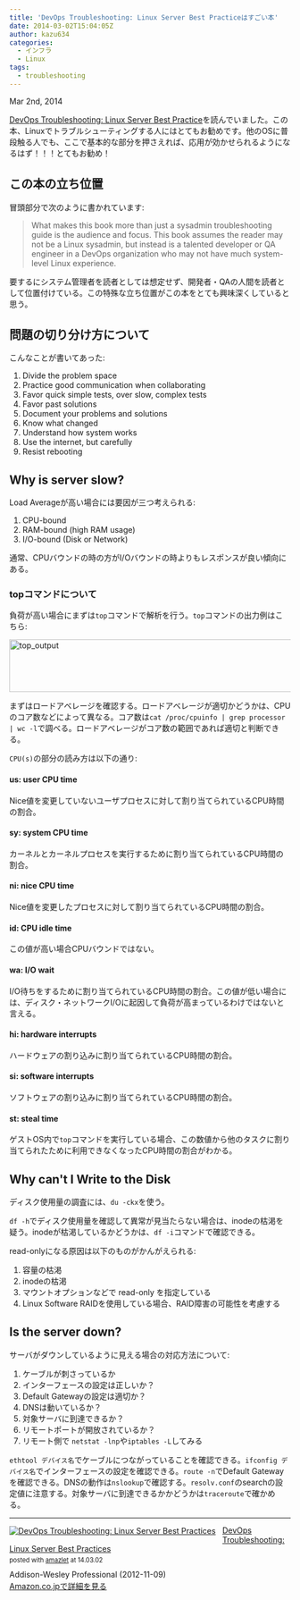 ```yaml
---
title: 'DevOps Troubleshooting: Linux Server Best Practiceはすごい本'
date: 2014-03-02T15:04:05Z
author: kazu634
categories:
  - インフラ
  - Linux
tags:
  - troubleshooting
---
```

<time datetime="2014-03-02T18:46:00+09:00" pubdate data-updated="true">Mar 2<span>nd</span>, 2014</time>

<div class="entry-content">
<p>
<a href="https://www.amazon.co.jp/exec/obidos/ASIN/B00A4G7M06/simsnes-22/ref=nosim/" onclick="__gaTracker('send', 'event', 'outbound-article', 'https://www.amazon.co.jp/exec/obidos/ASIN/B00A4G7M06/simsnes-22/ref=nosim/', 'DevOps Troubleshooting: Linux Server Best Practice');" name="amazletlink" target="_blank">DevOps Troubleshooting: Linux Server Best Practice</a>を読んでいました。この本、Linuxでトラブルシューティングする人にはとてもお勧めです。他のOSに普段触る人でも、ここで基本的な部分を押さえれば、応用が効かせられるようになるはず！！！とてもお勧め！
</p>

<h2>
    この本の立ち位置
</h2>

<p>
    冒頭部分で次のように書かれています:
</p>

<blockquote>
<p>
      What makes this book more than just a sysadmin troubleshooting guide is the audience and focus. This book assumes the reader may not be a Linux sysadmin, but instead is a talented developer or QA engineer in a DevOps organization who may not have much system-level Linux experience.
</p>
</blockquote>

<p>
    要するにシステム管理者を読者としては想定せず、開発者・QAの人間を読者として位置付けている。この特殊な立ち位置がこの本をとても興味深くしていると思う。
</p>

<h2>
    問題の切り分け方について
</h2>

<p>
    こんなことが書いてあった:
</p>

<ol>
<li>
      Divide the problem space
</li>
<li>
      Practice good communication when collaborating
</li>
<li>
      Favor quick simple tests, over slow, complex tests
</li>
<li>
      Favor past solutions
</li>
<li>
      Document your problems and solutions
</li>
<li>
      Know what changed
</li>
<li>
      Understand how system works
</li>
<li>
      Use the internet, but carefully
</li>
<li>
      Resist rebooting
</li>
</ol>

<h2>
    Why is server slow?
</h2>

<p>
    Load Averageが高い場合には要因が三つ考えられる:
</p>

<ol>
<li>
      CPU-bound
</li>
<li>
      RAM-bound (high RAM usage)
</li>
<li>
      I/O-bound (Disk or Network)
</li>
</ol>

<p>
    通常、CPUバウンドの時の方がI/Oバウンドの時よりもレスポンスが良い傾向にある。
</p>

<h3>
    topコマンドについて
</h3>

<p>
    負荷が高い場合にまずは<code>top</code>コマンドで解析を行う。<code>top</code>コマンドの出力例はこちら:
</p>

<p>
<a href="http://www.flickr.com/photos/42332031@N02/12878045225/" onclick="__gaTracker('send', 'event', 'outbound-article', 'http://www.flickr.com/photos/42332031@N02/12878045225/', '');" title="top_output by kazu634,  on Flickr"><img src="https://c2.staticflickr.com/4/3825/12878045225_869b718f55_o.jpg" width="563" height="94" alt="top_output" /></a>
</p>

<p>
    まずはロードアベレージを確認する。ロードアベレージが適切かどうかは、CPUのコア数などによって異なる。コア数は<code>cat /proc/cpuinfo | grep processor | wc -l</code>で調べる。ロードアベレージがコア数の範囲であれば適切と判断できる。
</p>

<p>
<code>CPU(s)</code>の部分の読み方は以下の通り:
</p>

<h4>
    us: user CPU time
</h4>

<p>
    Nice値を変更していないユーザプロセスに対して割り当てられているCPU時間の割合。
</p>

<h4>
    sy: system CPU time
</h4>

<p>
    カーネルとカーネルプロセスを実行するために割り当てられているCPU時間の割合。
</p>

<h4>
    ni: nice CPU time
</h4>

<p>
    Nice値を変更したプロセスに対して割り当てられているCPU時間の割合。
</p>

<h4>
    id: CPU idle time
</h4>

<p>
    この値が高い場合CPUバウンドではない。
</p>

<h4>
    wa: I/O wait
</h4>

<p>
    I/O待ちをするために割り当てられているCPU時間の割合。この値が低い場合には、ディスク・ネットワークI/Oに起因して負荷が高まっているわけではないと言える。
</p>

<h4>
    hi: hardware interrupts
</h4>

<p>
    ハードウェアの割り込みに割り当てられているCPU時間の割合。
</p>

<h4>
    si: software interrupts
</h4>

<p>
    ソフトウェアの割り込みに割り当てられているCPU時間の割合。
</p>

<h4>
    st: steal time
</h4>

<p>
    ゲストOS内で<code>top</code>コマンドを実行している場合、この数値から他のタスクに割り当てられたために利用できなくなったCPU時間の割合がわかる。
</p>

<h2>
    Why can't I Write to the Disk
</h2>

<p>
    ディスク使用量の調査には、<code>du -ckx</code>を使う。
</p>

<p>
<code>df -h</code>でディスク使用量を確認して異常が見当たらない場合は、inodeの枯渇を疑う。inodeが枯渇しているかどうかは、<code>df -i</code>コマンドで確認できる。
</p>

<p>
    read-onlyになる原因は以下のものがかんがえられる:
</p>

<ol>
<li>
      容量の枯渇
</li>
<li>
      inodeの枯渇
</li>
<li>
      マウントオプションなどで read-only を指定している
</li>
<li>
      Linux Software RAIDを使用している場合、RAID障害の可能性を考慮する
</li>
</ol>

<h2>
    Is the server down?
</h2>

<p>
    サーバがダウンしているように見える場合の対応方法について:
</p>

<ol>
<li>
      ケーブルが刺さっているか
</li>
<li>
      インターフェースの設定は正しいか？
</li>
<li>
      Default Gatewayの設定は適切か？
</li>
<li>
      DNSは動いているか？
</li>
<li>
      対象サーバに到達できるか？
</li>
<li>
      リモートポートが開放されているか？
</li>
<li>
      リモート側で <code>netstat -lnp</code>や<code>iptables -L</code>してみる
</li>
</ol>

<p>
<code>ethtool デバイス名</code>でケーブルにつながっていることを確認できる。<code>ifconfig デバイス名</code>でインターフェースの設定を確認できる。<code>route -n</code>でDefault Gatewayを確認できる。DNSの動作は<code>nslookup</code>で確認する。<code>resolv.conf</code>のsearchの設定値に注意する。対象サーバに到達できるかかどうかは<code>traceroute</code>で確かめる。
</p>

<hr />

<div class="amazlet-box" style="margin-bottom:0px;">
<div class="amazlet-image" style="float:left;margin:0px 12px 1px 0px;">
<a href="https://www.amazon.co.jp/exec/obidos/ASIN/B00A4G7M06/simsnes-22/ref=nosim/" onclick="__gaTracker('send', 'event', 'outbound-article', 'https://www.amazon.co.jp/exec/obidos/ASIN/B00A4G7M06/simsnes-22/ref=nosim/', '');" name="amazletlink" target="_blank"><img src="https://images-na.ssl-images-amazon.com/images/I/51RdMrou2NL._SL160_.jpg" alt="DevOps Troubleshooting: Linux Server Best Practices" style="border: none;" /></a>
</div>

<div class="amazlet-info" style="line-height:120%; margin-bottom: 10px">
<div class="amazlet-name" style="margin-bottom:10px;line-height:120%">
<a href="https://www.amazon.co.jp/exec/obidos/ASIN/B00A4G7M06/simsnes-22/ref=nosim/" onclick="__gaTracker('send', 'event', 'outbound-article', 'https://www.amazon.co.jp/exec/obidos/ASIN/B00A4G7M06/simsnes-22/ref=nosim/', 'DevOps Troubleshooting: Linux Server Best Practices');" name="amazletlink" target="_blank">DevOps Troubleshooting: Linux Server Best Practices</a>

<div class="amazlet-powered-date" style="font-size:80%;margin-top:5px;line-height:120%">
          posted with <a href="http://www.amazlet.com/" onclick="__gaTracker('send', 'event', 'outbound-article', 'http://www.amazlet.com/', 'amazlet');" title="amazlet" target="_blank">amazlet</a> at 14.03.02
</div>
</div>

<div class="amazlet-detail">
        Addison-Wesley Professional (2012-11-09)
</div>

<div class="amazlet-sub-info" style="float: left;">
<div class="amazlet-link" style="margin-top: 5px">
<a href="https://www.amazon.co.jp/exec/obidos/ASIN/B00A4G7M06/simsnes-22/ref=nosim/" onclick="__gaTracker('send', 'event', 'outbound-article', 'https://www.amazon.co.jp/exec/obidos/ASIN/B00A4G7M06/simsnes-22/ref=nosim/', 'Amazon.co.jpで詳細を見る');" name="amazletlink" target="_blank">Amazon.co.jpで詳細を見る</a>
</div>
</div>
</div>

<div class="amazlet-footer" style="clear: left">
</div>
</div>
</div>
